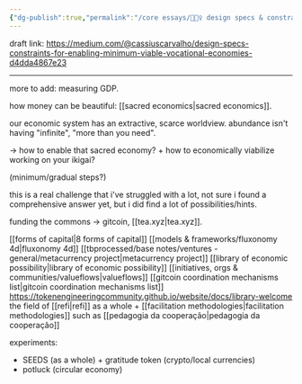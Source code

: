 ```yaml
---
{"dg-publish":true,"permalink":"/core essays/🦸🏻‍♀️ design specs & constraints for enabling minimum viable vocational economies/","tags":["🌱"]}
---
```


draft link: https://medium.com/@cassiuscarvalho/design-specs-constraints-for-enabling-minimum-viable-vocational-economies-d4dda4867e23

---
more to add: measuring GDP.

how money can be beautiful: [[sacred economics\|sacred economics]].

our economic system has an extractive, scarce worldview. abundance isn't having "infinite", "more than you need".

-> how to enable that sacred economy? + how to economically viabilize working on your ikigai?

(minimum/gradual steps?)

this is a real challenge that i've struggled with a lot, not sure i found a comprehensive answer yet, but i did find a lot of possibilities/hints.

funding the commons -> gitcoin, [[tea.xyz\|tea.xyz]].

[[forms of capital\|8 forms of capital]]
[[models & frameworks/fluxonomy 4d\|fluxonomy 4d]]
[[tbprocessed/base notes/ventures - general/metacurrency project\|metacurrency project]]
[[library of economic possibility\|library of economic possibility]]
[[initiatives, orgs & communities/valueflows\|valueflows]]
[[gitcoin coordination mechanisms list\|gitcoin coordination mechanisms list]]
https://tokenengineeringcommunity.github.io/website/docs/library-welcome
the field of [[refi\|refi]] as a whole + [[facilitation methodologies\|facilitation methodologies]] such as [[pedagogia da cooperação\|pedagogia da cooperação]]

experiments:
- SEEDS (as a whole) + gratitude token (crypto/local currencies)
- potluck (circular economy)